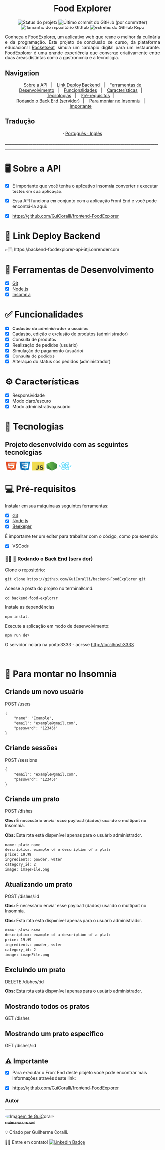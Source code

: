 <h1 align="center">Food Explorer</h1>



<p align="center">
<img alt="Status do projeto" src="https://img.shields.io/badge/Status-Under construction-orange">
<img alt="Último commit do GitHub (por committer)" src="https://img.shields.io/github/last-commit/GuiCoralli/backend-FoodExplorer">
<img alt="Tamanho do repositório GitHub" src="https://img.shields.io/github/repo-size/GuiCoralli/backend-FoodExplorer">
<img alt="estrelas do GitHub Repo" src="https://img.shields.io/github/stars/GuiCoralli/backend-FoodExplorer?style=social">
</p>


<p align="justify">
Conheça o FoodExplorer, um aplicativo web que reúne o melhor da culinária e da programação.
Este projeto de conclusão de curso, da plataforma educacional <a href="https://app.rocketseat.com.br">Rocketseat</a>, simula um cardápio digital para um restaurante.
FoodExplorer é uma grande experiência que converge criativamente entre duas áreas distintas como a gastronomia e a tecnologia.
</p>

## Navigation
<p align="center">
	<a href="#-Sobre-a-API">Sobre a API</a>&nbsp;&nbsp;&nbsp;|&nbsp;&nbsp;&nbsp;
	<a href="#-Link-Deploy-Backend">Link Deploy Backend</a>&nbsp;&nbsp;&nbsp;|&nbsp;&nbsp;&nbsp;
	<a href="#-Ferramentas-de-Desenvolvimento">Ferramentas de Desenvolvimento</a>&nbsp;&nbsp;&nbsp;|&nbsp;&nbsp;&nbsp;
	<a href="#-Funcionalidades">Funcionalidades</a>&nbsp;&nbsp;&nbsp;|&nbsp;&nbsp;&nbsp;
	<a href="#-Características">Características</a>&nbsp;&nbsp;&nbsp;|&nbsp;&nbsp;&nbsp;
	<a href="#-Tecnologias">Tecnologias</a>&nbsp;&nbsp;&nbsp;|&nbsp;&nbsp;&nbsp;
	<a href="#-Pré-requisitos">Pré-requisitos</a>&nbsp;&nbsp;&nbsp;|&nbsp;&nbsp;&nbsp; <br>
	<a href="#-Rodando-o-Back-End-(servidor)">Rodando o Back End (servidor)</a>&nbsp;&nbsp;&nbsp;|&nbsp;&nbsp;&nbsp;
	<a href="#-Para-montar-no-Insomnia">Para montar no Insomnia</a>&nbsp;&nbsp;&nbsp;|&nbsp;&nbsp;&nbsp; 
	<a href="#-Importante">Importante</a>&nbsp;&nbsp;&nbsp; 
</p>



 ## Tradução
 
<p align="center">
   ·
  <a href="https://github.com/GuiCoralli/backend-FoodExplorer/blob/main/README-PT_BR.md"> Português
  ·
  <a href="https://github.com/GuiCoralli/backend-FoodExplorer/blob/main/README.md"> Inglês
  </a>
  </p>
________________________________________________________________________________________________________________________________________________________



# 🖥️ Sobre a API
<div>	
	
 - [x] É importante que você tenha o aplicativo insomnia converter e executar testes em sua aplicação.<br>
 - [x] Essa API funciona em conjunto com a aplicação Front End e você pode encontrá-la aqui:

 - [x]  https://github.com/GuiCoralli/frontend-FoodExplorer	

</div>

# 📌 Link Deploy Backend  
<div>
👉🏼 https://backend-foodexplorer-api-6tji.onrender.com
</div>

# 🔧 Ferramentas de Desenvolvimento
<div>
	
- [x] [Git](https://git-scm.com)
- [x] [Node.js](https://nodejs.org/en/)
- [x] [Insomnia](https://insomnia.rest/download)

</div>


# ✅ Funcionalidades
<div> 
	
- [x] Cadastro de administrador e usuários
- [x] Cadastro, edição e exclusão de produtos (administrador)
- [x] Consulta de produtos
- [x] Realização de pedidos (usuário)
- [x] Simulação de pagamento (usuário)
- [x] Consulta de pedidos
- [x] Alteração do status dos pedidos (administrador)

</div>


# ⚙️ Características
<div>
	
- [x] Responsividade
- [x] Modo claro/escuro
- [x] Modo administrativo/usuário

</div>


# 🚀 Tecnologias
##   Projeto desenvolvido com as seguintes tecnologias
<div>
	<img align="center" alt="Gui-HTML" height="30" width="40" src="https://raw.githubusercontent.com/devicons/devicon/master/icons/html5/html5-original.svg">
 	<img align="center" alt="Gui-CSS" height="30" width="40" src="https://raw.githubusercontent.com/devicons/devicon/master/icons/css3/css3-original.svg">
 	<img align="center" alt="Gui-JAVASCRIPT" height="30" width="40" src="https://raw.githubusercontent.com/devicons/devicon/master/icons/javascript/javascript-original.svg">
 	<img align="center" alt="Gui-NODE" height="30" width="40" src="https://raw.githubusercontent.com/devicons/devicon/master/icons/nodejs/nodejs-original.svg">
 	<img align="center" alt="Gui-REACT" height="30" width="40" src="https://raw.githubusercontent.com/devicons/devicon/master/icons/react/react-original.svg">
</div>


# 💻  Pré-requisitos
Instalar em sua máquina as seguintes ferramentas:
</div>

- [x] [Git](https://git-scm.com)
- [x] [Node.js](https://nodejs.org/en/)
- [X] [Beekeper](https://www.beekeeperstudio.io/get)

É importante ter um editor para trabalhar com o código, como por exemplo:
- [x] [VSCode](https://code.visualstudio.com/)

</div>




### 🔄✅ 🎲 Rodando o Back End (servidor)

Clone o repositório:
```
git clone https://github.com/GuiCoralli/backend-FoodExplorer.git
```

Acesse a pasta do projeto no terminal/cmd:
```
cd backend-food-explorer
```

Instale as dependências:
```
npm install
```

Execute a aplicação em modo de desenvolvimento:
```
npm run dev
```

O servidor inciará na porta:3333 - acesse <http://localhost:3333>

<br />

# 🔨 Para montar no Insomnia

## Criando um novo usuário

POST /users

```
{
	"name": "Example",
	"email": "example@gmail.com",
	"password": "123456"
}
```

## Criando sessões 

POST /sessions

```
{
	"email": "example@gmail.com",
	"password": "123456"
}
```

## Criando um prato

POST /dishes

**Obs:** É necessário enviar esse payload (dados) usando o multipart no Insomnia.

**Obs:** Esta rota está disponível apenas para o usuário administrador.

```
name: plate name
description: example of a description of a plate
price: 19.99
ingredients: powder, water
category_id: 2
image: imageFile.png
```

## Atualizando um prato

POST /dishes/:id

**Obs:** É necessário enviar esse payload (dados) usando o multipart no Insomnia.

**Obs:** Esta rota está disponível apenas para o usuário administrador.

```
name: plate name
description: example of a description of a plate
price: 19.99
ingredients: powder, water
category_id: 2
image: imageFile.png
```

## Excluindo um prato

DELETE /dishes/:id

**Obs:** Esta rota está disponível apenas para o usuário administrador.

## Mostrando todos os pratos

GET /dishes

## Mostrando um prato específico

GET /dishes/:id



## ⚠️ Importante
<div>
	
- [x] Para executar o Front End deste projeto você pode encontrar mais informações através deste link:

- [x]  https://github.com/GuiCoralli/frontend-FoodExplorer

</div>




### Autor
---

<a href="https://github.com/GuiCoralli?tab=repositories">
 <img style="border-radius: 50%;" src="https://github.com/GuiCoralli.png" width="100px;" alt="Imagem de GuiCoralli"/>
 <br /> <sub><b>Guilherme Coralli</b></sub></a>


💡 Criado por Guilherme Coralli. 

👋🏽 Entre em contato!
[![Linkedin Badge](https://img.shields.io/badge/LinkedIn-0077B5?logo=Linkedin&logoColor=white&link=https://www.linkedin.com/in/guicoralli/)](https://www.linkedin.com/in/guicoralli/) 
